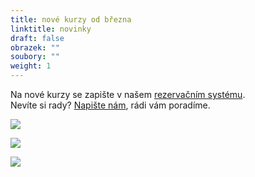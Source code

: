 ```yaml
---
title: nové kurzy od března
linktitle: novinky
draft: false
obrazek: ""
soubory: ""
weight: 1
---
```

Na nové kurzy se zapište v našem [rezervačním systému](https://brezanek.webooker.eu/). \
Nevíte si rady? [Napište nám](https://www.brezanek.cz/o-nas/kontakty/), rádi vám poradíme.

![](/assets/media/logohratky-72-24-in-.jpg)

![](/assets/media/ptacata_baner.jpg)

![](/assets/media/anglictina-72-24-in-2-.jpg)